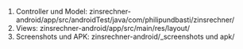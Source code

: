 1. Controller und Model: zinsrechner-android/app/src/androidTest/java/com/philipundbasti/zinsrechner/
1. Views: zinsrechner-android/app/src/main/res/layout/
1. Screenshots und APK: zinsrechner-android/_screenshots und apk/
